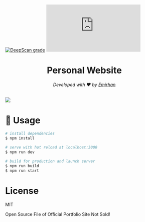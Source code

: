 [![DeepScan grade](https://deepscan.io/api/teams/17008/projects/20358/branches/554638/badge/grade.svg)](https://deepscan.io/dashboard#view=project&tid=17008&pid=20358&bid=554638)
![](https://img.shields.io/github/issues/BespokeLemur/BespokeLemur.tk)

<h1 align="center">Personal Website</h1>
<h6 align="center">Developed with ❤️ by <a href="https://emirhanince.tk">Emirhan</a></h6>

<img src="https://i.ibb.co/sV56Dbv/Portfolio-Readme.png"/>

# 📝 Usage


```bash
# install dependencies
$ npm install

# serve with hot reload at localhost:3000
$ npm run dev

# build for production and launch server
$ npm run build
$ npm run start
```

# License

MIT

Open Source File of Official Portfolio Site Not Sold!
